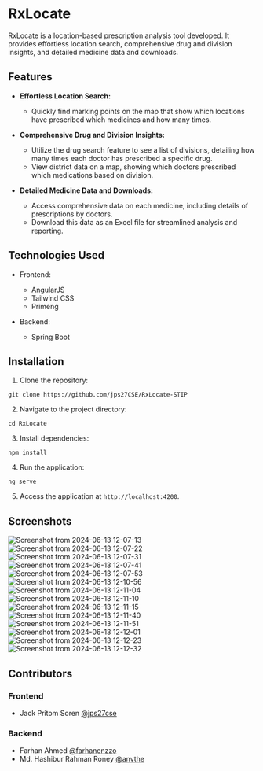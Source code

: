 # RxLocate

RxLocate is a location-based prescription analysis tool developed. It provides effortless location search, comprehensive drug and division insights, and detailed medicine data and downloads.

## Features

- **Effortless Location Search:**
  - Quickly find marking points on the map that show which locations have prescribed which medicines and how many times.

- **Comprehensive Drug and Division Insights:**
  - Utilize the drug search feature to see a list of divisions, detailing how many times each doctor has prescribed a specific drug.
  - View district data on a map, showing which doctors prescribed which medications based on division.

- **Detailed Medicine Data and Downloads:**
  - Access comprehensive data on each medicine, including details of prescriptions by doctors.
  - Download this data as an Excel file for streamlined analysis and reporting.

## Technologies Used

- Frontend:
  - AngularJS
  - Tailwind CSS
  - Primeng
  
- Backend:
  - Spring Boot

## Installation

1. Clone the repository:

```
git clone https://github.com/jps27CSE/RxLocate-STIP
```

2. Navigate to the project directory:

```
cd RxLocate
```

3. Install dependencies:

```
npm install
```

4. Run the application:

```
ng serve
```

5. Access the application at `http://localhost:4200`.

## Screenshots
![Screenshot from 2024-06-13 12-07-13](https://github.com/anvthe/RxLocate-Full/assets/42718238/38f60f76-b523-4c65-b3c8-936ce6a333a7)
![Screenshot from 2024-06-13 12-07-22](https://github.com/anvthe/RxLocate-Full/assets/42718238/74cd1ff5-0e43-47fc-9574-8b670420fbce)
![Screenshot from 2024-06-13 12-07-31](https://github.com/anvthe/RxLocate-Full/assets/42718238/dea5f500-56a1-402e-b440-af4a3a5c478f)
![Screenshot from 2024-06-13 12-07-41](https://github.com/anvthe/RxLocate-Full/assets/42718238/9b232511-106a-4c4d-95d8-58e051591089)
![Screenshot from 2024-06-13 12-07-53](https://github.com/anvthe/RxLocate-Full/assets/42718238/fee56c4e-c730-4108-a45e-cd53a7e6d5d6)
![Screenshot from 2024-06-13 12-10-56](https://github.com/anvthe/RxLocate-Full/assets/42718238/82ec5107-3bb6-4f75-b0b9-06e461dbfc7d)
![Screenshot from 2024-06-13 12-11-04](https://github.com/anvthe/RxLocate-Full/assets/42718238/922aabb7-1948-43a8-aa34-add765c7f645)
![Screenshot from 2024-06-13 12-11-10](https://github.com/anvthe/RxLocate-Full/assets/42718238/732efeb4-822f-4b85-8e74-8b9d0bd36249)
![Screenshot from 2024-06-13 12-11-15](https://github.com/anvthe/RxLocate-Full/assets/42718238/2a337864-014c-4c5d-87ad-7fe458a49f92)
![Screenshot from 2024-06-13 12-11-40](https://github.com/anvthe/RxLocate-Full/assets/42718238/3e1e3bdb-3039-45a0-8bca-8dcd022febe0)
![Screenshot from 2024-06-13 12-11-51](https://github.com/anvthe/RxLocate-Full/assets/42718238/8adcb398-4892-44b1-a6b8-f3b44d8c6c1c)
![Screenshot from 2024-06-13 12-12-01](https://github.com/anvthe/RxLocate-Full/assets/42718238/1c79d3a9-7e32-40be-b699-ac3722c88e8c)
![Screenshot from 2024-06-13 12-12-23](https://github.com/anvthe/RxLocate-Full/assets/42718238/9f3afb77-f7c4-4383-b5ac-b75a5af3c4e9)
![Screenshot from 2024-06-13 12-12-32](https://github.com/anvthe/RxLocate-Full/assets/42718238/81abfc59-1712-4cfc-9337-d658b558a075)





## Contributors

### Frontend
- Jack Pritom Soren [@jps27cse](https://github.com/jps27cse)

### Backend
- Farhan Ahmed [@farhanenzzo](https://github.com/farhanenzzo)
- Md. Hashibur Rahman Roney [@anvthe](https://github.com/anvthe)
